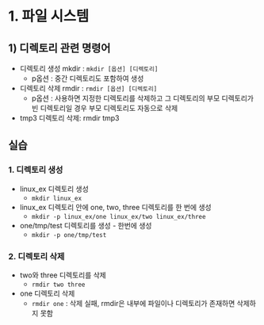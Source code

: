 # 1. 파일 시스템
## 1) 디렉토리 관련 명령어
- 디렉토리 생성 mkdir : `mkdir [옵션] [디렉토리]`
    - p옵션 : 중간 디렉토리도 포함하여 생성 
- 디렉토리 삭제 rmdir : `rmdir [옵션] [디렉토리]`
    - p옵션 : 사용하면 지정한 디렉토리를 삭제하고 그 디렉토리의 부모 디렉토리가 빈 디렉토리일 경우 부모 디렉토리도 자동으로 삭제
- tmp3 디렉토리 삭제: rmdir tmp3

## 실습 
### 1. 디렉토리 생성 
- linux_ex 디렉토리 생성 
    - `mkdir linux_ex`
- linux_ex 디렉토리 안에 one, two, three 디렉토리를 한 번에 생성
    - `mkdir -p linux_ex/one linux_ex/two linux_ex/three`
- one/tmp/test 디렉토리를 생성 - 한번에 생성
    - `mkdir -p one/tmp/test`

### 2. 디렉토리 삭제 
- two와 three 디렉토리를 삭제
    - `rmdir two three`
- one 디렉토리 삭제
    - `rmdir one` : 삭제 실패, rmdir은 내부에 파일이나 디렉토리가 존재하면 삭제하지 못함

